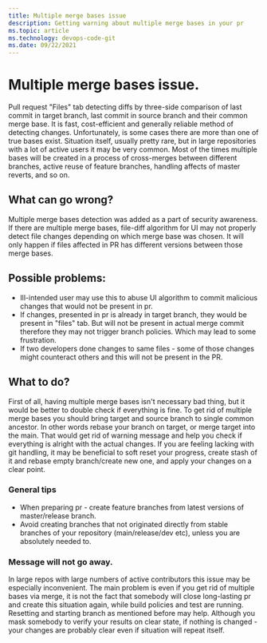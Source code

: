 ```yaml
---
title: Multiple merge bases issue
description: Getting warning about multiple merge bases in your pr
ms.topic: article
ms.technology: devops-code-git
ms.date: 09/22/2021
---
```

# Multiple merge bases issue.
Pull request "Files" tab detecting diffs by three-side comparison of last commit in target branch, last commit in source branch and their common merge base. It is fast, cost-efficient and generally reliable method of detecting changes. Unfortunately, is some cases there are more than one of true bases exist. Situation itself, usually pretty rare, but in large repositories with a lot of active users it may be very common.
Most of the times multiple bases will be created in a process of cross-merges between different branches, active reuse of feature branches, handling affects of master reverts, and so on.

## What can go wrong?
Multiple merge bases detection was added as a part of security awareness. If there are multiple merge bases, file-diff algorithm for UI may not properly detect file changes depending on which merge base was chosen. It will only happen if files affected in PR has different versions between those merge bases. 

## Possible problems:
- Ill-intended user may use this to abuse UI algorithm to commit malicious changes that would not be present in pr.
- If changes, presented in pr is already in target branch, they would be present in "files" tab. But will not be present in actual merge commit therefore they may not trigger branch policies. Which may lead to some frustration.
- If two developers done changes to same files  - some of those changes might counteract others and this will not be present in the PR. 

## What to do?
First of all, having multiple merge bases isn't necessary bad thing, but it would be better to double check if everything is fine.
To get rid of multiple merge bases you should bring target and source branch to single common ancestor. In other words rebase your branch on target, or merge target into the main. That would get rid of warning message and help you check if everything is alright with the actual changes. If you are feeling lacking with git handling, it may be beneficial to soft reset your progress, create stash of it and rebase empty branch/create new one, and apply your changes on a clear point.

### General tips
- When preparing pr - create feature branches from latest versions of master/release branch. 
- Avoid creating branches that not originated directly from stable branches of your repository (main/release/dev etc), unless you are absolutely needed to.

### Message will not go away.
In large repos with large numbers of active contributors this issue may be especially inconvenient. The main problem is even if you get rid of multiple bases via merge, it is not the fact that somebody will close long-lasting pr and create this situation again, while build policies and test are running. Resetting and starting branch as mentioned before may help. Although you mask somebody to verify your results on clear state, if nothing is changed - your changes are probably clear even if situation will repeat itself.
